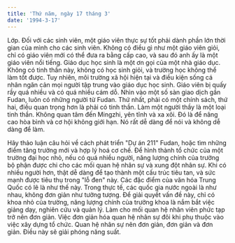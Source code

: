 ```yaml
---
title: 'Thứ năm, ngày 17 tháng 3'
date: '1994-3-17'
---
```


Lớp. Đối với các sinh viên, một giáo viên thực sự tốt phải dành phần lớn thời gian của mình cho các sinh viên. Không có điều gì như một giáo viên giỏi, chỉ có giáo viên mới có thể đưa ra bằng cấp cao, và sau đó anh ấy là một giáo viên nổi tiếng. Giáo dục học sinh là một ơn gọi của một nhà giáo dục. Không có tinh thần này, không có học sinh giỏi, và trường học không thể làm tốt được. Tuy nhiên, môi trường xã hội hiện tại và điều kiện sống cá nhân ngăn cản mọi người tập trung vào giáo dục học sinh. Giáo viên bị quấy rầy quá nhiều và có quá nhiều cám dỗ. Nhìn vào một số sàn giao dịch gần Fudan, luôn có những người từ Fudan. Thứ nhất, phải có một chính sách, thứ hai, điều quan trọng hơn là phải có tinh thần. Làm một người thầy là một loại tinh thần. Không quan tâm đến Mingzhi, yên tĩnh và xa xôi. Đó là để nâng cao hòa bình và cơ hội không giới hạn. Nó rất dễ dàng để nói và không dễ dàng để làm.

Hãy thảo luận câu hỏi về cách phát triển "Dự án 211" Fudan, hoặc tìm những điểm tăng trưởng mới và hợp lý hoá cơ chế. Để hình thành tổ chức của một trường đại học nhỏ, nếu có quá nhiều người, năng lượng chính của trưởng bộ phận được chi cho các mối quan hệ nhân sự và xung đột nhân sự. Khi có nhiều người hơn, thật dễ dàng để tạo thành một cấu trúc tiêu tan, và sức mạnh được tiêu thụ trong "lỗ đen" này. Các đặc điểm của văn hóa Trung Quốc có lẽ là như thế này. Trong thực tế, các quốc gia nước ngoài là như nhau, không đơn giản như tưởng tượng. Để giải quyết vấn đề này, chỉ có khoa nhỏ của trường, năng lượng chính của trưởng khoa là nắm bắt việc giảng dạy, nghiên cứu và quản lý. Làm cho mối quan hệ nhân viên phức tạp trở nên đơn giản. Việc đơn giản hóa quan hệ nhân sự đôi khi phụ thuộc vào việc xây dựng tổ chức. Quan hệ nhân sự nên đơn giản, đơn giản và đơn giản. Điều này sẽ giải phóng năng suất.

